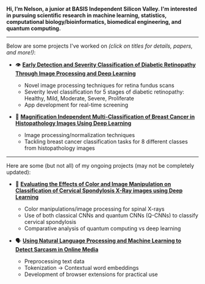 **Hi, I’m Nelson, a junior at BASIS Independent Silicon Valley. I'm interested in pursuing scientific research in machine learning, statistics, computational biology/bioinformatics, biomedical engineering, and quantum computing.**

---
Below are some projects I've worked on _(click on titles for details, papers, and more!)_:

- 👁️ **[Early Detection and Severity Classification of Diabetic Retinopathy Through Image Processing and Deep Learning](https://github.com/nknishio/Diabetic-Retinopathy)**
  - Novel image processing techniques for retina fundus scans
  - Severity level classification for 5 stages of diabetic retinopathy: Healthy, Mild, Moderate, Severe, Proliferate
  - App development for real-time screening
  
- 🧠 **[Magnification Independent Multi-Classification of Breast Cancer in Histopathology Images Using Deep Learning](https://github.com/nknishio/Breast-Cancer)**
  - Image processing/normalization techniques
  - Tackling breast cancer classification tasks for 8 different classes from histopathology images
---
Here are some (but not all) of my ongoing projects (may not be completely updated):

- 🩻 **[Evaluating the Effects of Color and Image Manipulation on Classification of Cervical Spondylosis X-Ray images using Deep Learning](https://github.com/nknishio/Cervical-Spondylosis)**
  - Color manipulations/image processing for spinal X-rays
  - Use of both classical CNNs and quantum CNNs (Q-CNNs) to classify cervical spondylosis
  - Comparative analysis of quantum computing vs deep learning
  
- 🗣️ **[Using Natural Language Processing and Machine Learning to Detect Sarcasm in Online Media](https://github.com/nknishio/Sarcasm-Detection)**
  - Preprocessing text data
  - Tokenization -> Contextual word embeddings
  - Development of browser extensions for practical use

